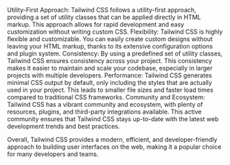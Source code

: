 Utility-First Approach: Tailwind CSS follows a utility-first approach, providing a set of utility classes that can be applied directly in HTML markup. This approach allows for rapid development and easy customization without writing custom CSS.
Flexibility: Tailwind CSS is highly flexible and customizable. You can easily create custom designs without leaving your HTML markup, thanks to its extensive configuration options and plugin system.
Consistency: By using a predefined set of utility classes, Tailwind CSS ensures consistency across your project. This consistency makes it easier to maintain and scale your codebase, especially in larger projects with multiple developers.
Performance: Tailwind CSS generates minimal CSS output by default, only including the styles that are actually used in your project. This leads to smaller file sizes and faster load times compared to traditional CSS frameworks.
Community and Ecosystem: Tailwind CSS has a vibrant community and ecosystem, with plenty of resources, plugins, and third-party integrations available. This active community ensures that Tailwind CSS stays up-to-date with the latest web development trends and best practices.

Overall, Tailwind CSS provides a modern, efficient, and developer-friendly approach to building user interfaces on the web, making it a popular choice for many developers and teams.
